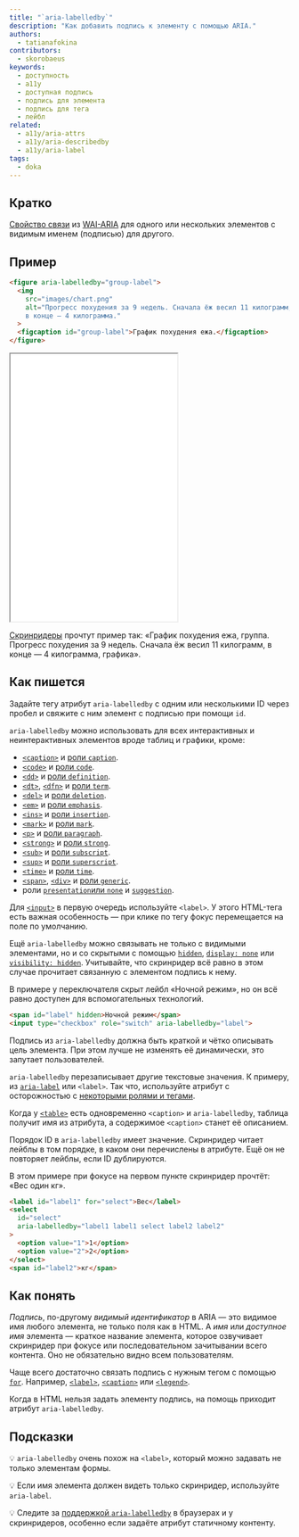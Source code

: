 ```yaml
---
title: "`aria-labelledby`"
description: "Как добавить подпись к элементу с помощью ARIA."
authors:
  - tatianafokina
contributors:
  - skorobaeus
keywords:
  - доступность
  - a11y
  - доступная подпись
  - подпись для элемента
  - подпись для тега
  - лейбл
related:
  - a11y/aria-attrs
  - a11y/aria-describedby
  - a11y/aria-label
tags:
  - doka
---
```


## Кратко

[Свойство связи](/a11y/aria-attrs/#atributy-svyazi) из [WAI-ARIA](/a11y/aria-intro/#specifikaciya) для одного или нескольких элементов c видимым именем (подписью) для другого.

## Пример

```html
<figure aria-labelledby="group-label">
  <img
    src="images/chart.png"
    alt="Прогресс похудения за 9 недель. Сначала ёж весил 11 килограмм,
    в конце — 4 килограмма."
  >
  <figcaption id="group-label">График похудения ежа.</figcaption>
</figure>
```

<iframe title="<figure> с подписью из aria-labelledby" src="demos/figure-with-aria-labelledby/" height="480"></iframe>

[Скринридеры](/a11y/screenreaders/) прочтут пример так: «График похудения ежа, группа. Прогресс похудения за 9 недель. Сначала ёж весил 11 килограмм, в конце — 4 килограмма, графика».

## Как пишется

Задайте тегу атрибут `aria-labelledby` с одним или несколькими ID через пробел и свяжите с ним элемент с подписью при помощи `id`.

`aria-labelledby` можно использовать для всех интерактивных и неинтерактивных элементов вроде таблиц и графики, кроме:

- [`<caption>`](/html/caption/) и [роли `caption`](/a11y/role-caption/).
- [`<code>`](/html/code/) и [роли `code`](/a11y/role-code/).
- [`<dd>`](/html/dl-dd-dt/) и [роли `definition`](/a11y/role-definition/).
- [`<dt>`](/html/dl-dd-dt/), [`<dfn>`](/html/dfn/) и [роли `term`](/a11y/role-term/).
- [`<del>`](/html/del/) и [роли `deletion`](/a11y/role-deletion/).
- [`<em>`](/html/em/) и [роли `emphasis`](/a11y/role-emphasis/).
- [`<ins>`](/html/ins/) и [роли `insertion`](/a11y/role-insertion/).
- [`<mark>`](/html/mark/) и [роли `mark`](/a11y/role-mark/).
- [`<p>`](/html/p/) и [роли `paragraph`](/a11y/role-paragraph/).
- [`<strong>`](/html/strong/) и [роли `strong`](/a11y/role-strong/).
- [`<sub>`](/html/sub/) и [роли `subscript`](/a11y/role-subscript/).
- [`<sup>`](/html/sup/) и [роли `superscript`](/a11y/role-superscript/).
- [`<time>`](/html/time/) и [роли `time`](/a11y/role-time/).
- [`<span>`](/html/span/), [`<div>`](/html/div/) и [роли `generic`](/a11y/role-generic/).
- роли [`presentation`или `none`](/a11y/role-presentation-none/) и [`suggestion`](/a11y/role-suggestion/).

Для [`<input>`](/html/input/) в первую очередь используйте `<label>`. У этого HTML-тега есть важная особенность — при клике по тегу фокус перемещается на поле по умолчанию.

Ещё `aria-labelledby` можно связывать не только с видимыми элементами, но и со скрытыми с помощью [`hidden`](/html/hidden/), [`display: none`](/css/display/#kak-pishetsya) или [`visibility: hidden`](/css/visibility/#kak-pishetsya). Учитывайте, что скринридер всё равно в этом случае прочитает связанную с элементом подпись к нему.

В примере у переключателя скрыт лейбл «Ночной режим», но он всё равно доступен для вспомогательных технологий.

```html
<span id="label" hidden>Ночной режим</span>
<input type="checkbox" role="switch" aria-labelledby="label">
```

Подпись из `aria-labelledby` должна быть краткой и чётко описывать цель элемента. При этом лучше не изменять её динамически, это запутает пользователей.

`aria-labelledby` перезаписывает другие текстовые значения. К примеру, из [`aria-label`](/a11y/aria-label/) или `<label>`. Так что, используйте атрибут с осторожностью с [некоторыми ролями и тегами](https://www.w3.org/WAI/ARIA/apg/practices/names-and-descriptions/#naming_with_child_content).

Когда у [`<table>`](/html/tables/) есть одновременно `<caption>` и `aria-labelledby`, таблица получит имя из атрибута, а содержимое `<caption>` станет её описанием.

Порядок ID в `aria-labelledby` имеет значение. Скринридер читает лейблы в том порядке, в каком они перечислены в атрибуте. Ещё он не повторяет лейблы, если ID дублируются.

В этом примере при фокусе на первом пункте скринридер прочтёт: «Вес один кг».

```html
<label id="label1" for="select">Вес</label>
<select
  id="select"
  aria-labelledby="label1 label1 select label2 label2"
>
  <option value="1">1</option>
  <option value="2">2</option>
</select>
<span id="label2">кг</span>
```

## Как понять

_Подпись_, по-другому _видимый идентификатор_ в ARIA — это видимое имя любого элемента, не только поля как в HTML. А _имя_ или _доступное имя_ элемента — краткое название элемента, которое озвучивает скринридер при фокусе или последовательном зачитывании всего контента. Оно не обязательно видно всем пользователям.

Чаще всего достаточно связать подпись с нужным тегом с помощью [`for`](/html/for/). Например, [`<label>`](/html/label/), [`<caption>`](/html/caption/) или [`<legend>`](/html/legend/).

Когда в HTML нельзя задать элементу подпись, на помощь приходит атрибут `aria-labelledby`.

## Подсказки

💡 `aria-labelledby` очень похож на `<label>`, который можно задавать не только элементам формы.

💡 Если имя элемента должен видеть только скринридер, используйте `aria-label`.

💡 Следите за [поддержкой `aria-labelledby`](https://www.davidmacd.com/blog/does-aria-label-override-static-text.html) в браузерах и у скринридеров, особенно если задаёте атрибут статичному контенту.
